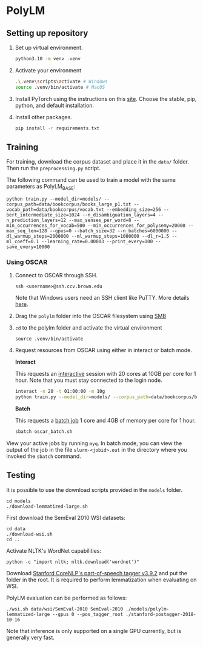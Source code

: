 # PolyLM

## Setting up repository

1. Set up virtual environment.
   ```bash
   python3.10 -m venv .venv 
   ```

2. Activate your environment
   ```bash
   .\.venv\scripts\activate # Windows
   source .venv/bin/activate # MacOS
   ```

3. Install PyTorch using the instructions on this [site](https://pytorch.org/get-started/locally/). Choose the stable, pip, python, and default installation.

4. Install other packages. 
   ```bash
   pip install -r requirements.txt
   ```

## Training

For training, download the corpus dataset and place it in the `data/` folder. Then run the `preprocessing.py` script. 

The following command can be used to train a model with the same parameters as PolyLM<sub>BASE</sub>:

    python train.py --model_dir=models/ --corpus_path=data/bookcorpus/books_large_p1.txt --vocab_path=data/bookcorpus/vocab.txt --embedding_size=256 --bert_intermediate_size=1024 --n_disambiguation_layers=4 --n_prediction_layers=12 --max_senses_per_word=8 --min_occurrences_for_vocab=500 --min_occurrences_for_polysemy=20000 --max_seq_len=128 --gpus=0 --batch_size=32 --n_batches=6000000 --dl_warmup_steps=2000000 --ml_warmup_steps=1000000 --dl_r=1.5 --ml_coeff=0.1 --learning_rate=0.00003 --print_every=100 --save_every=10000

### Using OSCAR

1. Connect to OSCAR through SSH.
   ```
   ssh <username>@ssh.ccv.brown.edu
   ```
   Note that Windows users need an SSH client like PuTTY. More details [here](https://docs.ccv.brown.edu/oscar/quickstart).

2. Drag the `polylm` folder into the OSCAR filesystem using [SMB](https://docs.ccv.brown.edu/oscar/connecting-to-oscar/cifs)

3. `cd` to the polylm folder and activate the virtual environment
   ```
   source .venv/bin/activate 
   ```

4. Request resources from OSCAR using either in interact or batch mode.

   **Interact**

   This requests an [interactive](https://docs.ccv.brown.edu/oscar/submitting-jobs/interact) session with 20 cores at 10GB per core for 1 hour. Note that you must stay connected to the login node.

   ```bash
   interact -n 20 -t 01:00:00 -m 10g
   python train.py --model_dir=models/ --corpus_path=data/bookcorpus/books_large_p1.txt --vocab_path=data/bookcorpus/vocab.txt --embedding_size=256 --bert_intermediate_size=1024 --n_disambiguation_layers=4 --n_prediction_layers=12 --max_senses_per_word=8 --min_occurrences_for_vocab=500 --min_occurrences_for_polysemy=20000 --max_seq_len=128 --gpus=0 --batch_size=32 --n_batches=6000000 --dl_warmup_steps=2000000 --ml_warmup_steps=1000000 --dl_r=1.5 --ml_coeff=0.1 --learning_rate=0.00003 --print_every=100 --save_every=100
   ```

   **Batch**

   This requests a [batch job](https://docs.ccv.brown.edu/oscar/submitting-jobs/batch) 1 core and 4GB of memory per core for 1 hour.

   ```bash
   sbatch oscar_batch.sh
   ```

View your active jobs by running `myq`. In batch mode, you can view the output of the job in the file `slurm-<jobid>.out` in the directory where you invoked the `sbatch` command.

## Testing
It is possible to use the download scripts provided in the `models` folder.

    cd models
    ./download-lemmatized-large.sh

First download the SemEval 2010 WSI datasets:

    cd data
    ./download-wsi.sh
    cd ..

Activate NLTK's WordNet capabilities:

    python -c "import nltk; nltk.download('wordnet')"

Download [Stanford CoreNLP's part-of-speech tagger v3.9.2](https://nlp.stanford.edu/software/stanford-postagger-2018-10-16.zip) and put the folder in the root. It is required to perform lemmatization when evaluating on WSI.

PolyLM evaluation can be performed as follows:

    ./wsi.sh data/wsi/SemEval-2010 SemEval-2010 ./models/polylm-lemmatized-large --gpus 0 --pos_tagger_root ./stanford-postagger-2018-10-16

Note that inference is only supported on a single GPU currently, but is generally very fast.

